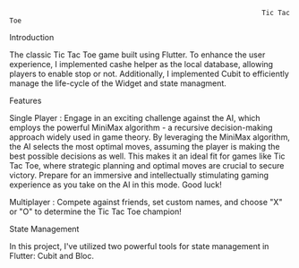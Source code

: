                                                                    Tic Tac Toe

Introduction

The classic Tic Tac Toe game built using Flutter. To enhance the user experience, I implemented cashe helper as the local database, allowing players to enable stop or not. Additionally, I implemented Cubit to efficiently manage the life-cycle of the Widget and state managment.

Features

Single Player : Engage in an exciting challenge against the AI, which employs the powerful MiniMax algorithm - a recursive decision-making approach widely used in game theory. By leveraging the MiniMax algorithm, the AI selects the most optimal moves, assuming the player is making the best possible decisions as well. This makes it an ideal fit for games like Tic Tac Toe, where strategic planning and optimal moves are crucial to secure victory. Prepare for an immersive and intellectually stimulating gaming experience as you take on the AI in this mode. Good luck!

Multiplayer : Compete against friends, set custom names, and choose "X" or "O" to determine the Tic Tac Toe champion!


State Management

In this project, I've utilized two powerful tools for state management in Flutter: Cubit and Bloc.
